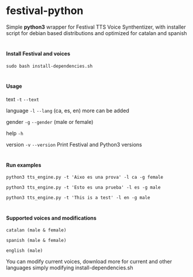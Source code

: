 # festival-python
Simple **python3** wrapper for Festival TTS Voice Synthentizer, with installer script for debian based distributions and optimized for catalan and spanish
#
#### Install Festival and voices
`sudo bash install-dependencies.sh`
#
#### Usage
text `-t` `--text`

language `-l` `--lang`  (ca, es, en) more can be added

gender `-g` `--gender`  (male or female)

help `-h`

version `-v`  `--version` Print Festival and Python3 versions
#
#### Run examples
`python3 tts_engine.py -t 'Aixo es una prova' -l ca -g female`

`python3 tts_engine.py -t 'Esto es una prueba' -l es -g male`

`python3 tts_engine.py -t 'This is a test' -l en -g male`
#
#### Supported voices and modifications
`catalan (male & female)` 

`spanish (male & female)`

`english (male)`

You can modify current voices, 
download more for current and other languages
simply modifying install-dependencies.sh